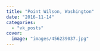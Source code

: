 ```yaml
---
title: "Point Wilson, Washington"
date: "2016-11-14"
categories: 
  - "vk_posts"
cover:
  image: "images/456239037.jpg"
---
```



